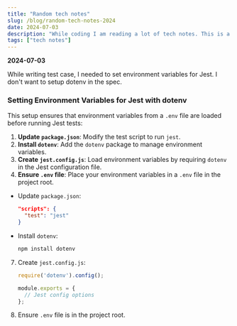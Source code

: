```yaml
---
title: "Random tech notes"
slug: /blog/random-tech-notes-2024
date: 2024-07-03
description: "While coding I am reading a lot of tech notes. This is a collection of random tech notes on RDBMS, SQLite, Javascript and Typescript."
tags: ["tech notes"]
---
```


**2024-07-03**

While writing test case, I needed to set environment variables for Jest. I don't want to setup dotenv in the spec. 

### Setting Environment Variables for Jest with dotenv

This setup ensures that environment variables from a `.env` file are loaded before running Jest tests:

1. **Update `package.json`**: Modify the test script to run `jest`.
2. **Install `dotenv`**: Add the `dotenv` package to manage environment variables.
3. **Create `jest.config.js`**: Load environment variables by requiring `dotenv` in the Jest configuration file.
4. **Ensure `.env` file**: Place your environment variables in a `.env` file in the project root.


- Update `package.json`:
   ```json
   "scripts": {
     "test": "jest"
   }
   ```

- Install `dotenv`:
   ```sh
   npm install dotenv
   ```

7. Create `jest.config.js`:
   ```js
   require('dotenv').config();

   module.exports = {
     // Jest config options
   };
   ```

8. Ensure `.env` file is in the project root.

